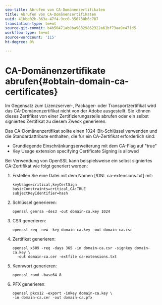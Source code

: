 ```yaml
---
seo-title: Abrufen von CA-Domänenzertifikaten
title: Abrufen von CA-Domänenzertifikaten
uuid: 41bbe02b-363a-47f4-9cc0-350730b6c787
translation-type: tm+mt
source-git-commit: b4b50471ab0ba98329862322a61bf73aa9e471d5
workflow-type: tm+mt
source-wordcount: '115'
ht-degree: 0%

---
```



# CA-Domänenzertifikate abrufen{#obtain-domain-ca-certificates}

Im Gegensatz zum Lizenzserver-, Packager- oder Transportzertifikat wird das CA-Domänenzertifikat nicht von der Adobe ausgestellt. Sie können dieses Zertifikat von einer Zertifizierungsstelle abrufen oder ein selbst signiertes Zertifikat zu diesem Zweck generieren.

Das CA-Domänenzertifikat sollte einen 1024-Bit-Schlüssel verwenden und die Standardattribute enthalten, die für ein CA-Zertifikat erforderlich sind:

* Grundlegende Einschränkungserweiterung mit dem CA-Flag auf &quot;true&quot;
* Key Usage extension specifying Certificate Signing is allowed

Bei Verwendung von OpenSSL kann beispielsweise ein selbst signiertes CA-Zertifikat wie folgt generiert werden:

1. Erstellen Sie eine Datei mit dem Namen [!DNL ca-extensions.txt] mit:

   ```
   keyUsage=critical,keyCertSign  
   basicConstraints=critical,CA:TRUE  
   subjectKeyIdentifier=hash 
   ```

1. Schlüssel generieren:

   ```
   openssl genrsa -des3 -out domain-ca.key 1024 
   ```

1. CSR generieren:

   ```
   openssl req -new -key domain-ca.key -out domain-ca.csr 
   ```

1. Zertifikat generieren:

   ```
   openssl x509 -req -days 365 -in domain-ca.csr -signkey domain-ca.key \ 
     -out domain-ca.cer -extfile ca-extensions.txt 
   ```

1. Kennwort generieren:

   ```
   openssl rand -base64 8 
   ```

1. PFX generieren:

   ```
   openssl pkcs12 -export -inkey domain-ca.key \ 
   -in domain-ca.cer -out domain-ca.pfx
   ```

